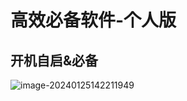 # 高效必备软件-个人版

## 开机自启&必备

![image-20240125142211949](https://evinci.oss-cn-hangzhou.aliyuncs.com/img/image-20240125142211949.png)